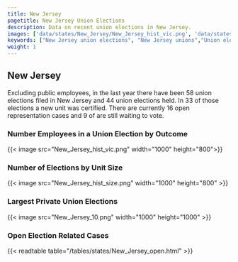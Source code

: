 ```yaml
---
title: New Jersey
pagetitle: New Jersey Union Elections
description: Data on recent union elections in New Jersey.
images: ['data/states/New_Jersey/New_Jersey_hist_vic.png', 'data/states/New_Jersey/New_Jersey_hist_size.png', 'data/states/New_Jersey/New_Jersey_10.png']
keywords: ["New Jersey union elections", "New Jersey unions","Union elections"]
weight: 1
---
```

##  New Jersey

Excluding public employees, in the last year there have been 58 union elections filed in New Jersey and 44 union elections held. In 33 of those elections a new unit was certified. There are currently 16 open representation cases and 9 of are still waiting to vote.

### Number Employees in a Union Election by Outcome
{{< image src="New_Jersey_hist_vic.png" width="1000" height="800">}}

### Number of Elections by Unit Size
{{< image src="New_Jersey_hist_size.png" width="1000" height="800" >}}

### Largest Private Union Elections
{{< image src="New_Jersey_10.png" width="1000" height="1000"  >}}

### Open Election Related Cases
{{< readtable table="/tables/states/New_Jersey_open.html" >}}

